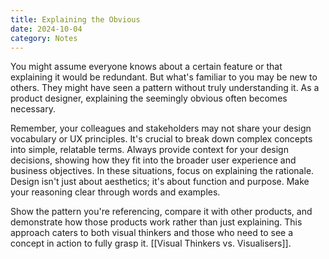 ```yaml
---
title: Explaining the Obvious
date: 2024-10-04
category: Notes
---
```


You might assume everyone knows about a certain feature or that explaining it would be redundant. But what's familiar to you may be new to others. They might have seen a pattern without truly understanding it. As a product designer, explaining the seemingly obvious often becomes necessary. 

Remember, your colleagues and stakeholders may not share your design vocabulary or UX principles. It's crucial to break down complex concepts into simple, relatable terms. Always provide context for your design decisions, showing how they fit into the broader user experience and business objectives. In these situations, focus on explaining the rationale. Design isn't just about aesthetics; it's about function and purpose. Make your reasoning clear through words and examples. 

Show the pattern you're referencing, compare it with other products, and demonstrate how those products work rather than just explaining. This approach caters to both visual thinkers and those who need to see a concept in action to fully grasp it. [[Visual Thinkers vs. Visualisers]]. 
